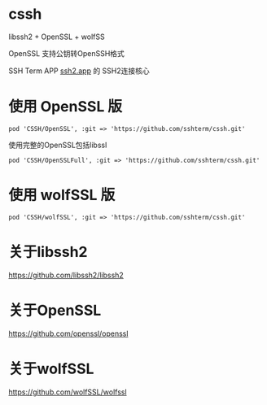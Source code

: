 # cssh
libssh2 + OpenSSL + wolfSS

OpenSSL 支持公钥转OpenSSH格式


SSH Term APP [ssh2.app](https://ssh2.app/) 的 SSH2连接核心

# 使用 OpenSSL 版
```
pod 'CSSH/OpenSSL', :git => 'https://github.com/sshterm/cssh.git'
```
使用完整的OpenSSL包括libssl
```
pod 'CSSH/OpenSSLFull', :git => 'https://github.com/sshterm/cssh.git'
```
# 使用 wolfSSL 版

```
pod 'CSSH/wolfSSL', :git => 'https://github.com/sshterm/cssh.git'
```

# 关于libssh2

https://github.com/libssh2/libssh2

# 关于OpenSSL

https://github.com/openssl/openssl

# 关于wolfSSL

https://github.com/wolfSSL/wolfssl